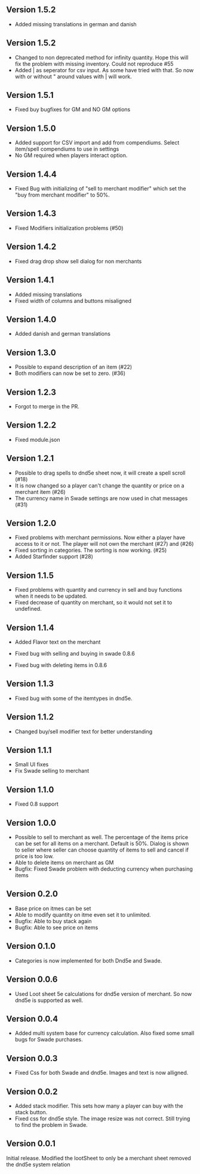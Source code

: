 ## Version 1.5.2
* Added missing translations in german and danish

## Version 1.5.2
* Changed to non deprecated method for infinity quantity. Hope this will fix the problem with missing inventory. Could not reproduce #55
* Added | as seperator for csv input. As some have tried with that. So now with or without " around values with | will work. 

## Version 1.5.1
* Fixed buy bugfixes for GM and NO GM options

## Version 1.5.0
* Added support for CSV import and add from compendiums. Select item/spell compendiums to use in settings
* No GM required when players interact option.

## Version 1.4.4
* Fixed Bug with initializing of "sell to merchant modifier" which set the "buy from merchant modifier" to 50%.

## Version 1.4.3
* Fixed Modifiers initialization problems (#50)

## Version 1.4.2
* Fixed drag drop show sell dialog for non merchants

## Version 1.4.1
* Added missing translations
* Fixed width of columns and buttons misaligned

## Version 1.4.0
* Added danish and german translations

## Version 1.3.0
* Possible to expand description of an item (#22)
* Both modifiers can now be set to zero. (#36)

## Version 1.2.3
* Forgot to merge in the PR.

## Version 1.2.2
* Fixed module.json

## Version 1.2.1

* Possible to drag spells to dnd5e sheet now, it will create a spell scroll (#18)
* It is now changed so a player can't change the quantity or price on a merchant item (#26)
* The currency name in Swade settings are now used in chat messages (#31)

## Version 1.2.0 

* Fixed problems with merchant permissions. Now either a player have access to it or not. The player will not own the merchant (#27) and (#26)
* Fixed sorting in categories. The sorting is now working. (#25)
* Added Starfinder support (#28)

## Version 1.1.5 

* Fixed problems with quantity and currency in sell and buy functions when it needs to be updated. 
* Fixed decrease of quantity on merchant, so it would not set it to undefined.[]()

## Version 1.1.4
* Added Flavor text on the merchant 

* Fixed bug with selling and buying in swade 0.8.6 
* Fixed bug with deleting items in 0.8.6

## Version 1.1.3

* Fixed bug with some of the itemtypes in dnd5e. 

## Version 1.1.2

* Changed buy/sell modifier text for better understanding

## Version 1.1.1

* Small UI fixes
* Fix Swade selling to merchant

## Version 1.1.0

* Fixed 0.8 support

## Version 1.0.0

* Possible to sell to merchant as well. The percentage of the items price can be set for all items on a merchant. Default is 50%. Dialog is shown to seller where seller can choose quantity of items to sell and cancel if price is too low. 
* Able to delete items on merchant as GM
* Bugfix: Fixed Swade problem with deducting currency when purchasing items

## Version 0.2.0

* Base price on itmes can be set
* Able to modify quantity on itme even set it to unlimited.
* Bugfix: Able to buy stack again
* Bugfix: Able to see price on items

## Version 0.1.0

* Categories is now implemented for both Dnd5e and Swade.  

## Version 0.0.6

* Used Loot sheet 5e calculations for dnd5e version of merchant. So now dnd5e is supported as well. 

## Version 0.0.4

* Added multi system base for currency calculation. Also fixed some small bugs for Swade purchases.

## Version 0.0.3

* Fixed Css for both Swade and dnd5e. Images and text is now alligned. 

## Version 0.0.2

* Added stack modifier. This sets how many a player can buy with the stack button.
* Fixed css for dnd5e style. The image resize was not correct. Still trying to find the problem in Swade.


## Version 0.0.1

Initial release. Modified the lootSheet to only be a merchant sheet removed the dnd5e system relation